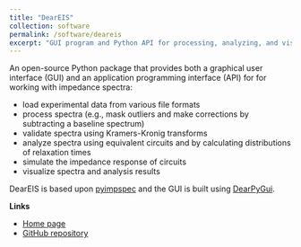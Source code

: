 ```yaml
---
title: "DearEIS"
collection: software
permalink: /software/deareis
excerpt: "GUI program and Python API for processing, analyzing, and visualizing impedance spectra"
---
```


An open-source Python package that provides both a graphical user interface (GUI) and an application programming interface (API) for for working with impedance spectra:

- load experimental data from various file formats
- process spectra (e.g., mask outliers and make corrections by subtracting a baseline spectrum)
- validate spectra using Kramers-Kronig transforms
- analyze spectra using equivalent circuits and by calculating distributions of relaxation times
- simulate the impedance response of circuits
- visualize spectra and analysis results

DearEIS is based upon [pyimpspec](https://vyrjana.github.io/software/pyimpspec) and the GUI is built using [DearPyGui](https://github.com/hoffstadt/DearPyGui).

**Links**

- [Home page](https://vyrjana.github.io/DearEIS/)
- [GitHub repository](https://github.com/vyrjana/DearEIS)

